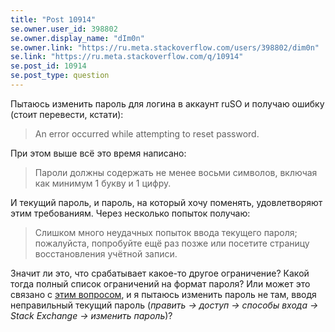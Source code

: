 ```yaml
---
title: "Post 10914"
se.owner.user_id: 398802
se.owner.display_name: "dIm0n"
se.owner.link: "https://ru.meta.stackoverflow.com/users/398802/dim0n"
se.link: "https://ru.meta.stackoverflow.com/q/10914"
se.post_id: 10914
se.post_type: question
---
```

<p>Пытаюсь изменить пароль для логина в аккаунт ruSO и получаю ошибку (стоит перевести, кстати):</p>
<blockquote>
<p>An error occurred while attempting to reset password.</p>
</blockquote>
<p>При этом выше всё это время написано:</p>
<blockquote>
<p>Пароли должны содержать не менее восьми символов, включая как минимум
1 букву и 1 цифру.</p>
</blockquote>
<p>И текущий пароль, и пароль, на который хочу поменять, удовлетворяют этим требованиям. Через несколько попыток получаю:</p>
<blockquote>
<p>Слишком много неудачных попыток ввода текущего пароля; пожалуйста,
попробуйте ещё раз позже или посетите страницу восстановления учётной
записи.</p>
</blockquote>
<p>Значит ли это, что срабатывает какое-то другое ограничение? Какой тогда полный список ограничений на формат пароля? Или может это связано с <a href="https://ru.meta.stackoverflow.com/q/10654/398802">этим вопросом</a>, и я пытаюсь изменить пароль не там, вводя неправильный текущий пароль (<em>править -&gt; доступ -&gt; способы входа -&gt; Stack Exchange -&gt; изменить пароль</em>)?</p>
